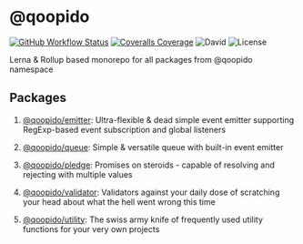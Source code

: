 # @qoopido

[![GitHub Workflow Status](https://img.shields.io/github/workflow/status/dlueth/qoopido/Tests?label=Tests&style=flat-square)](https://github.com/dlueth/qoopido/actions?query=workflow%3ATests)
[![Coveralls Coverage](https://img.shields.io/coveralls/dlueth/qoopido.svg?style=flat-square)](https://coveralls.io/github/dlueth/qoopido)
![David](https://img.shields.io/david/dlueth/qoopido.svg?style=flat-square)
![License](https://img.shields.io/github/license/dlueth/qoopido.svg?style=flat-square)

Lerna & Rollup based monorepo for all packages from @qoopido namespace

## Packages

1. [@qoopido/emitter](https://github.com/dlueth/qoopido/tree/master/packages/emitter):
Ultra-flexible & dead simple event emitter supporting RegExp-based event subscription and global listeners

2. [@qoopido/queue](https://github.com/dlueth/qoopido/tree/master/packages/queue):
Simple & versatile queue with built-in event emitter

3. [@qoopido/pledge](https://github.com/dlueth/qoopido/tree/master/packages/pledge):
Promises on steroids - capable of resolving and rejecting with multiple values

4. [@qoopido/validator](https://github.com/dlueth/qoopido/tree/master/packages/validator):
Validators against your daily dose of scratching your head about what the hell went wrong this time

5. [@qoopido/utility](https://github.com/dlueth/qoopido/tree/master/packages/utility):
The swiss army knife of frequently used utility functions for your very own projects
